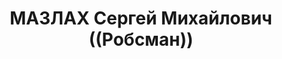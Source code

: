 ---
title: МАЗЛАХ Сергей Михайлович ((Робсман))
description: "Род. в 1878, Екатеринославская губ., Славяносербский уезд, с. Ивановка,\
  \ еврей, обр.: незаконченное высшее, член ВКП(б) (по другим данным - исключен в\
  \ 1919 г. ЦК КП(б)У за написание националистической брошюры). Проживал: Москва,\
  \ ул. Горького, д. 66, кв. 48. Начальник Управления учета и отчетности Комитета\
  \ заготовок при СНК СССР. \n  Арестован 07.08.1937. Обв. в участии в к.-р. террористической\
  \ вредительской организации правых. Приговор: ВК ВС СССР, 25.11.1937 – ВМН. Расстрелян\
  \ 26.11.1937, г.Москва. \n  Реабилитирован ВК ВС СССР 25.06.1955"
---